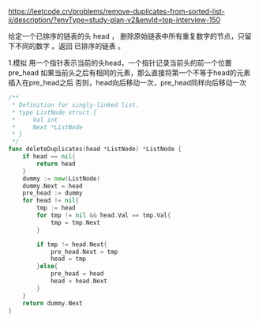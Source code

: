 https://leetcode.cn/problems/remove-duplicates-from-sorted-list-ii/description/?envType=study-plan-v2&envId=top-interview-150

给定一个已排序的链表的头 head ， 删除原始链表中所有重复数字的节点，只留下不同的数字 。返回 已排序的链表 。 


1.模拟
用一个指针表示当前的头head，一个指针记录当前头的前一个位置pre_head
如果当前头之后有相同的元素，那么直接将第一个不等于head的元素插入在pre_head之后
否则，head向后移动一次，pre_head同样向后移动一次

```go
/**
 * Definition for singly-linked list.
 * type ListNode struct {
 *     Val int
 *     Next *ListNode
 * }
 */
func deleteDuplicates(head *ListNode) *ListNode {
    if head == nil{
        return head
    }
    dummy := new(ListNode)
    dummy.Next = head
    pre_head := dummy
    for head != nil{
        tmp := head
        for tmp != nil && head.Val == tmp.Val{
            tmp = tmp.Next
        }

        if tmp != head.Next{
            pre_head.Next = tmp
            head = tmp
        }else{
            pre_head = head
            head = head.Next
        }
    }
    return dummy.Next
}
```